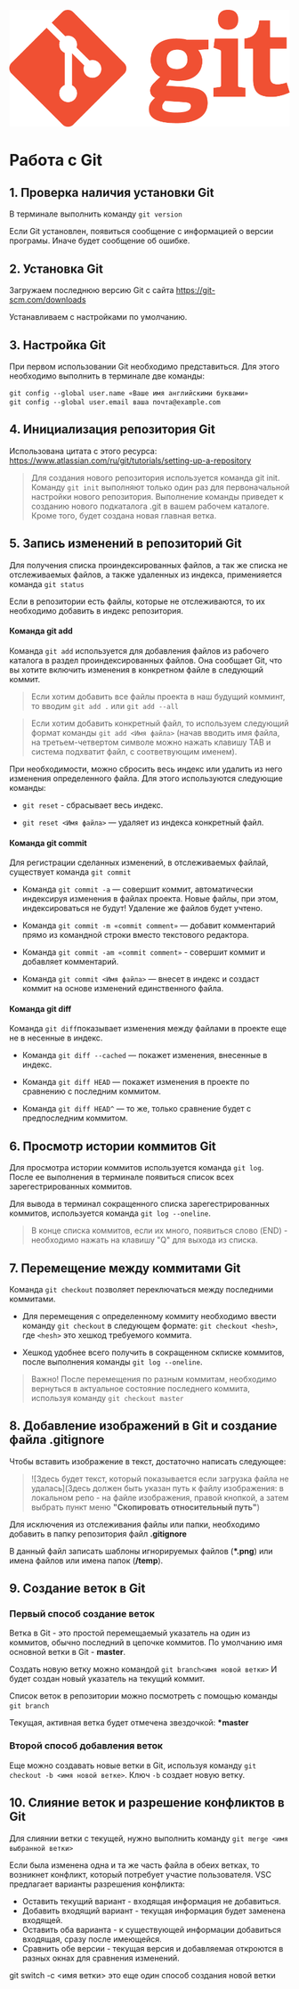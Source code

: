 ![Logo GIT](Git-Logo-1788C.png)
# Работа с Git

## 1. Проверка наличия установки Git
В терминале выполнить команду `git version`

Если Git установлен, появиться сообщение с информацией о версии програмы. Иначе будет сообщение об ошибке.

## 2. Установка Git
Загружаем последнюю версию Git с сайта https://git-scm.com/downloads

Устанавливаем с настройками по умолчанию.

## 3. Настройка Git
При первом использовании Git необходимо представиться. Для этого необходимо выполнить в терминале две команды:

```
git config --global user.name «Ваше имя английскими буквами» 
git config --global user.email ваша почта@example.com
```

## 4. Инициализация репозитория Git
Использована цитата с этого ресурса: https://www.atlassian.com/ru/git/tutorials/setting-up-a-repository
> Для создания нового репозитория используется команда git init. Команду `git init` выполняют только один раз для первоначальной настройки нового репозитория. Выполнение команды приведет к созданию нового подкаталога .git в вашем рабочем каталоге. Кроме того, будет создана новая главная ветка.

## 5. Запись изменений в репозиторий Git 
Для получения списка проиндексированных файлов, а так же списка не отслеживаемых файлов, а также удаленных из индекса, применияется команда `git status`

Если в репозитории есть файлы, которые не отслеживаются, то их необходимо добавить в индекс репозитория.

#### Команда git add
Команда `git add` используется для добавления файлов из рабочего каталога в раздел проиндексированных файлов. Она сообщает Git, что вы хотите включить изменения в конкретном файле в следующий коммит.

>Если хотим добавить все файлы проекта в наш будущий комминт, то вводим `git add .` или  `git add --all`

>Если хотим добавить конкретный файл, то используем следующий формат команды `git add <Имя файла>` (начав вводить имя файла, на третьем-четвертом символе можно нажать клавишу TAB и система подхватит файл, с соответвующим именем).

При необходимости, можно сбросить весь индекс или удалить из него изменения определенного файла. Для этого используются следующие команды:
* `git reset` - сбрасывает весь индекс.

* `git reset <Имя файла>` — удаляет из индекса конкретный файл.

#### Команда git commit
Для регистрации сделанных изменений, в отслеживаемых файлай, существует команда `git commit`

* Команда `git commit -a` — совершит коммит, автоматически индексируя изменения в файлах проекта. Новые файлы, при этом, индексироваться не будут! Удаление же файлов будет учтено.

* Команда `git commit -m «commit comment»` — добавит комментарий прямо из командной строки вместо текстового редактора.

* Команда `git commit -am «commit comment»` - совершит коммит и добавляет комментарий.

* Команда `git commit <Имя файла>` — внесет в индекс и создаст коммит на основе изменений единственного файла.

#### Команда git diff
Команда `git diff`показывает изменения между файлами в проекте еще не в несенные в индекс.

* Команда `git diff --cached` — покажет изменения, внесенные в индекс.
* Команда `git diff HEAD` — покажет изменения в проекте по сравнению с последним коммитом.

* Команда `git diff HEAD^` — то же, только сравнение будет с предпоследним коммитом.

## 6. Просмотр истории коммитов Git
Для просмотра истории коммитов используется команда `git log`. После ее выполнения в терминале появиться список всех зарегестрированных коммитов. 

Для вывода в терминал сокращенного списка зарегестрированных коммитов, используется команда `git log --oneline`.

> В конце списка коммитов, если их много, появиться слово (END) - необходимо нажать на клавишу "Q" для выхода из списка.


## 7. Перемещение между коммитами Git
Команда `git checkout` позволяет переключаться между последними коммитами. 

* Для перемещения с определенному коммиту необходимо ввести команду `git checkout` в следующем формате: `git checkout <hesh>`, где `<hesh>` это хешкод требуемого коммита.

* Хешкод удобнее всего получить в сокращенном скписке коммитов, после выполнения команды `git log --oneline`.
 
 > Важно! После перемещения по разным коммитам, необходимо вернуться в актуальное состояние последнего коммита, используя команду `git checkout master`

## 8. Добавление изображений в Git и создание файла .gitignore
Чтобы вставить изображение в текст, достаточно написать следующее: 
>![Здесь будет текст, который показывается если загрузка файла не удалась](Здесь должен быть указан путь к файлу изображения: в локальном репо - на файле изображения, правой кнопкой, а затем выбрать пункт меню __"Скопировать относительный путь"__)

Для исключения из отслеживания файлы или папки, необходимо добавить в папку репозитория файл **.gitignore**

 В данный файл записать шаблоны игнорируемых файлов (__*.png__) или имена файлов или имена папок (__/temp__).

 ## 9. Создание веток в Git
### Первый способ создание веток
 Ветка в Git - это простой перемещаемый указатель на один из коммитов, обычно последний в цепочке коммитов. По умолчанию имя основной ветки в Git - __master__.
 
 Создать новую ветку можно командой `git branch<имя новой ветки>`
 И будет создан новый указатель на текущий коммит.

 Список веток в репозитории можно посмотреть с помощью команды `git branch`

 Текущая, активная ветка будет отмечена звездочкой: __*master__

 ### Второй способ добавления веток
 Еще можно создавать новые ветки в Git, используя команду `git checkout -b <имя новой ветке>`. Ключ `-b` создает новую ветку. 

## 10. Слияние веток и разрешение конфликтов в Git
Для слиянии ветки с текущей, нужно выполнить команду `git merge <имя выбранной ветки>`

Если была изменена одна и та же часть файла в обеих ветках, то возникнет конфликт, который потребует участие пользователя.
VSC предлагает варианты разрешения конфликта: 
* Оставить текущий вариант - входящая информация не добавиться.
* Добавить входящий вариант - текущая информация будет заменена входящей.
* Оставить оба варианта - к существующей информации добавиться входящая, сразу после имеющейся.
* Сравнить обе версии - текущая версия и добавляемая откроются в разных окнах для сравнения изменений.

git switch -c <имя ветки> это еще один способ создания новой ветки
